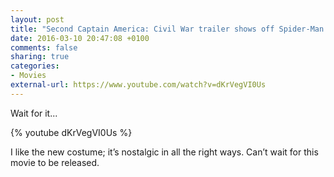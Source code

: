 ```yaml
---
layout: post
title: "Second Captain America: Civil War trailer shows off Spider-Man’s new costume"
date: 2016-03-10 20:47:08 +0100
comments: false
sharing: true
categories: 
- Movies
external-url: https://www.youtube.com/watch?v=dKrVegVI0Us
---
```


Wait for it...

{% youtube dKrVegVI0Us %}

I like the new costume; it’s nostalgic in all the right ways. Can’t wait for this movie to be released.
